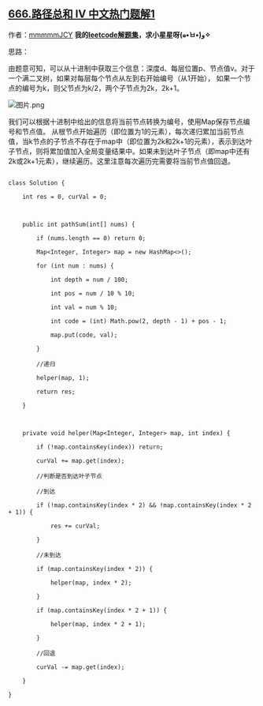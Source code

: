 ## [666.路径总和 IV 中文热门题解1](https://leetcode.cn/problems/path-sum-iv/solutions/100000/java-shi-yong-maphe-di-gui-by-zxy0917)

作者：[mmmmmJCY](https://leetcode.cn/u/mmmmmJCY)
**我的[leetcode解题集](https://github.com/JuiceZhou/Leetcode)，求小星星呀(๑•̀ㅂ•́)و✧**

思路：

由题意可知，可以从十进制中获取三个信息：深度d、每层位置p、节点值v。对于一个满二叉树，如果对每层每个节点从左到右开始编号（从1开始）， 如果一个节点的编号为k，则父节点为k/2，两个子节点为2k，2k+1。
![图片.png](https://pic.leetcode-cn.com/464153b9ac951a11f80ed157e40fa06f5d29ae72219c028bea4a45f8bf4fd255-%E5%9B%BE%E7%89%87.png)


我们可以根据十进制中给出的信息将当前节点转换为编号，使用Map保存节点编号和节点值。 从根节点开始遍历（即位置为1的元素），每次递归累加当前节点值，当k节点的子节点不存在于map中（即位置为2k和2k+1的元素），表示到达叶子节点，则将累加值加入全局变量结果中。如果未到达叶子节点（即map中还有2k或2k+1元素），继续遍历。这里注意每次遍历完需要将当前节点值回退。


```
class Solution {
    int res = 0, curVal = 0;

    public int pathSum(int[] nums) {
        if (nums.length == 0) return 0;
        Map<Integer, Integer> map = new HashMap<>();
        for (int num : nums) {
            int depth = num / 100;
            int pos = num / 10 % 10;
            int val = num % 10;
            int code = (int) Math.pow(2, depth - 1) + pos - 1;
            map.put(code, val);
        }
        //递归
        helper(map, 1);
        return res;
    }

    private void helper(Map<Integer, Integer> map, int index) {
        if (!map.containsKey(index)) return;
        curVal += map.get(index);
        //判断是否到达叶子节点
        //到达
        if (!map.containsKey(index * 2) && !map.containsKey(index * 2 + 1)) {
            res += curVal;
        }
        //未到达
        if (map.containsKey(index * 2)) {
            helper(map, index * 2);
        }
        if (map.containsKey(index * 2 + 1)) {
            helper(map, index * 2 + 1);
        }
        //回退
        curVal -= map.get(index);
    }
}
```
